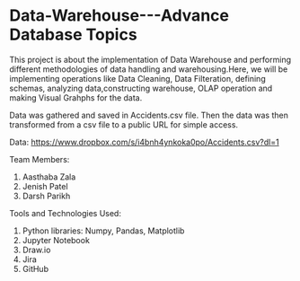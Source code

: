 # Data-Warehouse---Advance Database Topics

This project is about the implementation of Data Warehouse and performing different methodologies of data handling and warehousing.Here, we will be implementing operations like Data Cleaning, Data Filteration, defining schemas, analyzing data,constructing warehouse, OLAP operation and making Visual Grahphs for the data.
 
Data was gathered and saved in Accidents.csv file. Then the data was then transformed from a csv file to a public URL for simple access.

Data: https://www.dropbox.com/s/i4bnh4ynkoka0po/Accidents.csv?dl=1

Team Members:
1) Aasthaba Zala
2) Jenish Patel
3) Darsh Parikh

Tools and Technologies Used:
1) Python libraries: Numpy, Pandas, Matplotlib
2) Jupyter Notebook
3) Draw.io 
4) Jira
5) GitHub
